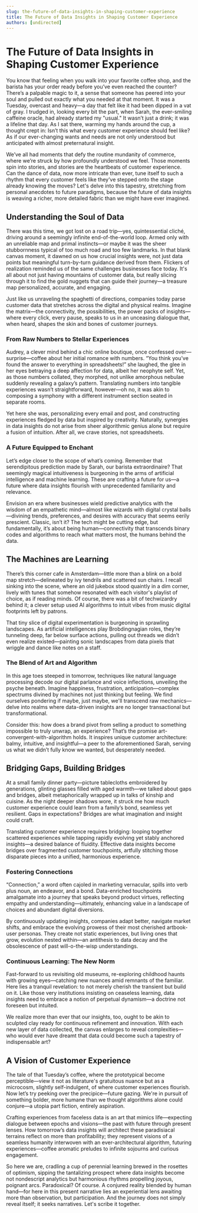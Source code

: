 ```yaml
---
slug: the-future-of-data-insights-in-shaping-customer-experience
title: The Future of Data Insights in Shaping Customer Experience
authors: [undirected]
---
```


# The Future of Data Insights in Shaping Customer Experience

You know that feeling when you walk into your favorite coffee shop, and the barista has your order ready before you’ve even reached the counter? There’s a palpable magic to it, a sense that someone has peered into your soul and pulled out exactly what you needed at that moment. It was a Tuesday, overcast and heavy—a day that felt like it had been dipped in a vat of gray. I trudged in, looking every bit the part, when Sarah, the ever-smiling caffeine oracle,  had already started my "usual." It wasn’t just a drink; it was a lifeline that day. As I sat there, warming my hands around the cup, a thought crept in: Isn’t this what every customer experience should feel like? As if our ever-changing wants and needs are not only understood but anticipated with almost preternatural insight.

We’ve all had moments that defy the routine mundanity of commerce, where we’re struck by how profoundly understood we feel. Those moments spin into stories, and stories are the heartbeats of customer experience. Can the dance of data, now more intricate than ever, tune itself to such a rhythm that every customer feels like they’ve stepped onto the stage already knowing the moves? Let's delve into this tapestry, stretching from personal anecdotes to future paradigms, because the future of data insights is weaving a richer, more detailed fabric than we might have ever imagined.

## Understanding the Soul of Data

There was this time, we got lost on a road trip—yes, quintessential cliché, driving around a seemingly infinite end-of-the-world loop. Armed only with an unreliable map and primal instincts—or maybe it was the sheer stubbornness typical of too much road and too few landmarks. In that blank canvas moment, it dawned on us how crucial insights were, not just data points but meaningful turn-by-turn guidance derived from them. Flickers of realization reminded us of the same challenges businesses face today. It's all about not just having mountains of customer data, but really slicing through it to find the gold nuggets that can guide their journey—a treasure map personalized, accurate, and engaging.

Just like us unraveling the spaghetti of directions, companies today parse customer data that stretches across the digital and physical realms. Imagine the matrix—the connectivity, the possibilities, the power packs of insights—where every click, every pause, speaks to us in an unceasing dialogue that, when heard, shapes the skin and bones of customer journeys.

### From Raw Numbers to Stellar Experiences

Audrey, a clever mind behind a chic online boutique, once confessed over—surprise—coffee about her initial romance with numbers. “You think you’ve found the answer to everything in spreadsheets!” she laughed, the glee in her eyes betraying a deep affection for data, albeit her neophyte self. Yet, as those numbers collated, they morphed, not unlike amorphous nebulae suddenly revealing a galaxy’s pattern. Translating numbers into tangible experiences wasn’t straightforward, however—oh no, it was akin to composing a symphony with a different instrument section seated in separate rooms. 

Yet here she was, personalizing every email and post, and constructing experiences fledged by data but inspired by creativity. Naturally, synergies in data insights do not arise from sheer algorithmic genius alone but require a fusion of intuition. After all, we crave stories, not spreadsheets.

### A Future Equipped to Enchant

Let’s edge closer to the scope of what’s coming. Remember that serendipitous prediction made by Sarah, our barista extraordinaire? That seemingly magical intuitiveness is burgeoning in the arms of artificial intelligence and machine learning. These are crafting a future for us—a future where data insights flourish with unprecedented familiarity and relevance.

Envision an era where businesses wield predictive analytics with the wisdom of an empathetic mind—almost like wizards with digital crystal balls—divining trends, preferences, and desires with accuracy that seems eerily prescient. Classic, isn’t it? The tech might be cutting edge, but fundamentally, it’s about being human—connectivity that transcends binary codes and algorithms to reach what matters most, the humans behind the data.

## The Machines are Learning

There’s this corner cafe in Amsterdam—little more than a blink on a bold map stretch—delineated by ivy tendrils and scattered sun chairs. I recall sinking into the scene, where an old jukebox stood quaintly in a dim corner, lively with tunes that somehow resonated with each visitor's playlist of choice, as if reading minds. Of course, there was a bit of techwizardry behind it; a clever setup used AI algorithms to intuit vibes from music digital footprints left by patrons.

That tiny slice of digital experimentation is burgeoning in sprawling landscapes. As artificial intelligences play Brobdingnagian roles, they’re tunneling deep, far below surface actions, pulling out threads we didn’t even realize existed—painting sonic landscapes from data pixels that wriggle and dance like notes on a staff.

### The Blend of Art and Algorithm

In this age toes steeped in tomorrow, techniques like natural language processing decode our digital parlance and voice inflections, unveiling the psyche beneath. Imagine happiness, frustration, anticipation—complex spectrums divined by machines not just thinking but feeling. We find ourselves pondering if maybe, just maybe, we'll transcend raw mechanics—delve into realms where data-driven insights are no longer transactional but transformational.

Consider this: how does a brand pivot from selling a product to something impossible to truly unwrap, an experience? That’s the promise art-convergent-with-algorithm holds. It inspires unique customer architecture: balmy, intuitive, and insightful—a peer to the aforementioned Sarah, serving us what we didn’t fully know we wanted, but desperately needed.

## Bridging Gaps, Building Bridges

At a small family dinner party—picture tablecloths embroidered by generations, glinting glasses filled with aged warmth—we talked about gaps and bridges, albeit metaphorically wrapped up in talks of kinship and cuisine. As the night deeper shadows wore, it struck me how much customer experience could learn from a family’s bond, seamless yet resilient. Gaps in expectations? Bridges are what imagination and insight could craft.

Translating customer experience requires bridging: looping together scattered experiences while tapping rapidly evolving yet stably anchored insights—a desired balance of fluidity. Effective data insights become bridges over fragmented customer touchpoints, artfully stitching those disparate pieces into a unified, harmonious experience.

### Fostering Connections

“Connection,” a word often cajoled in marketing vernacular, spills into verb plus noun, an endeavor, and a bond. Data-enriched touchpoints amalgamate into a journey that speaks beyond product virtues, reflecting empathy and understanding—ultimately, enhancing value in a landscape of choices and abundant digital diversions. 

By continuously updating insights, companies adapt better, navigate market shifts, and embrace the evolving prowess of their most cherished artbook-user personas. They create not static experiences, but living ones that grow, evolution nested within—an antithesis to data decay and the obsolescence of past will-o-the-wisp understandings.

### Continuous Learning: The New Norm

Fast-forward to us revisiting old museums, re-exploring childhood haunts with growing eyes—catching new nuances amid remnants of the familiar. Here lies a tranquil revelation: to not merely cherish the transient but build on it. Like those very institutions insisting on ceaseless learning, data insights need to embrace a notion of perpetual dynamism—a doctrine not foreseen but intuited.

We realize more than ever that our insights, too, ought to be akin to sculpted clay ready for continuous refinement and innovation. With each new layer of data collected, the canvas enlarges to reveal complexities—who would ever have dreamt that data could become such a tapestry of indispensable art?

## A Vision of Customer Experience 

The tale of that Tuesday’s coffee, where the prototypical become perceptible—view it not as literature's gratuitous nuance but as a microcosm, slightly self-indulgent, of where customer experiences flourish. Now let’s try peeking over the precipice—future gazing. We're in pursuit of something bolder, more humane than we thought algorithms alone could conjure—a utopia part fiction, entirely aspiration. 

Crafting experiences from faceless data is an art that mimics life—expecting dialogue between epochs and visions—the past with future through present lenses. How tomorrow’s data insights will architect these paradisiacal terrains reflect on more than profitability; they represent visions of a seamless humanity interwoven with an ever-architectural algorithm, futuring experiences—coffee aromatic preludes to infinite sojourns and curious engagement.

So here we are, cradling a cup of perennial learning brewed in the rosettes of optimism, sipping the tantalizing prospect where data insights become not nondescript analytics but harmonious rhythms propelling joyous, poignant arcs. Paradoxical? Of course. A conjured reality blended by human hand—for here in this present narrative lies an experiential lens awaiting more than observation, but participation. And the journey does not simply reveal itself; it seeks narratives. Let's scribe it together.